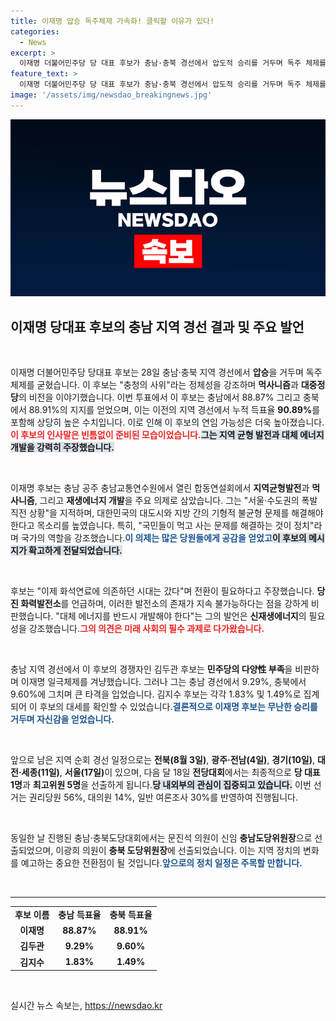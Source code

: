 ```yaml
---
title: 이재명 압승 독주체제 가속화! 클릭할 이유가 있다!
categories:
  - News
excerpt: >
  이재명 더불어민주당 당 대표 후보가 충남·충북 경선에서 압도적 승리를 거두며 독주 체제를 다졌습니다. 그는 충청의 사위로서 지역균형 발전과 대체 에너지 개발을 강조하며 정치의 새로운 길을 열겠다고 밝혔습니다.
feature_text: >
  이재명 더불어민주당 당 대표 후보가 충남·충북 경선에서 압도적 승리를 거두며 독주 체제를 다졌습니다. 그는 충청의 사위로서 지역균형 발전과 대체 에너지 개발을 강조하며 정치의 새로운 길을 열겠다고 밝혔습니다.
image: '/assets/img/newsdao_breakingnews.jpg'
---
```


<p><img src="/assets/img/newsdao_breakingnews.jpg" alt="pcversion 속보" /></p>

<h2 data-ke-size="size26">이재명 당대표 후보의 충남 지역 경선 결과 및 주요 발언</h2>

<p data-ke-size="size16">&nbsp;</p>

<p>이재명 더불어민주당 당대표 후보는 28일 충남·충북 지역 경선에서 <strong>압승</strong>을 거두며 독주 체제를 굳혔습니다. 이 후보는 "충청의 사위"라는 정체성을 강조하며 <strong>먹사니즘</strong>과 <strong>대중정당</strong>의 비전을 이야기했습니다. 이번 투표에서 이 후보는 충남에서 88.87% 그리고 충북에서 88.91%의 지지를 얻었으며, 이는 이전의 지역 경선에서 누적 득표율 <strong>90.89%</strong>를 포함해 상당히 높은 수치입니다. 이로 인해 이 후보의 연임 가능성은 더욱 높아졌습니다.<b><span style="color: #ee2323;">이 후보의 인사말은 빈틈없이 준비된 모습이었습니다.</span></b><b><span style="background-color: #21538527;">그는 지역 균형 발전과 대체 에너지 개발을 강력히 주장했습니다.</span></b></p>

<p data-ke-size="size16">&nbsp;</p>

<p>이재명 후보는 충남 공주 충남교통연수원에서 열린 합동연설회에서 <strong>지역균형발전</strong>과 <strong>먹사니즘</strong>, 그리고 <strong>재생에너지 개발</strong>을 주요 의제로 삼았습니다. 그는 "서울·수도권의 폭발 직전 상황"을 지적하며, 대한민국의 대도시와 지방 간의 기형적 불균형 문제를 해결해야 한다고 목소리를 높였습니다. 특히, "국민들이 먹고 사는 문제를 해결하는 것이 정치"라며 국가의 역할을 강조했습니다.<b><span style="color: #1a5490;">이 의제는 많은 당원들에게 공감을 얻었고</span></b><b><span style="background-color: #21538527;">이 후보의 메시지가 확고하게 전달되었습니다.</span></b></p>

<p data-ke-size="size16">&nbsp;</p>

<p>후보는 "이제 화석연료에 의존하던 시대는 갔다"며 전환이 필요하다고 주장했습니다. <strong>당진 화력발전소</strong>를 언급하며, 이러한 발전소의 존재가 지속 불가능하다는 점을 강하게 비판했습니다. "대체 에너지를 반드시 개발해야 한다"는 그의 발언은 <strong>신재생에너지</strong>의 필요성을 강조했습니다.<b><span style="color: #ee2323;">그의 의견은 미래 사회의 필수 과제로 다가왔습니다.</span></b></p>

<p data-ke-size="size16">&nbsp;</p>

<p>충남 지역 경선에서 이 후보의 경쟁자인 김두관 후보는 <strong>민주당의 다양性 부족</strong>을 비판하며 이재명 일극체제를 겨냥했습니다. 그러나 그는 충남 경선에서 9.29%, 충북에서 9.60%에 그치며 큰 타격을 입었습니다. 김지수 후보는 각각 1.83% 및 1.49%로 집계되어 이 후보의 대세를 확인할 수 있었습니다.<b><span style="color: #1a5490;">결론적으로 이재명 후보는 무난한 승리를 거두며 자신감을 얻었습니다.</span></b></p>

<p data-ke-size="size16">&nbsp;</p>

<p>앞으로 남은 지역 순회 경선 일정으로는 <strong>전북(8월 3일)</strong>, <strong>광주·전남(4일)</strong>, <strong>경기(10일)</strong>, <strong>대전·세종(11일)</strong>, <strong>서울(17일)</strong>이 있으며, 다음 달 18일 <strong>전당대회</strong>에서는 최종적으로 <strong>당 대표 1명</strong>과 <strong>최고위원 5명</strong>을 선출하게 됩니다.<b><span style="background-color: #21538527;">당 내외부의 관심이 집중되고 있습니다.</span></b> 이번 선거는 권리당원 56%, 대의원 14%, 일반 여론조사 30%를 반영하여 진행됩니다.</p>

<p data-ke-size="size16">&nbsp;</p>

<p>동일한 날 진행된 충남·충북도당대회에서는 문진석 의원이 신임 <strong>충남도당위원장</strong>으로 선출되었으며, 이광희 의원이 <strong>충북 도당위원장</strong>에 선출되었습니다. 이는 지역 정치의 변화를 예고하는 중요한 전환점이 될 것입니다.<b><span style="color: #1a5490;">앞으로의 정치 일정은 주목할 만합니다.</span></b> </p>

<p data-ke-size="size16">&nbsp;</p>

<hr />

<table style="width:100%;">
    <tr>
        <td style="text-align: center; height: 17px;"><b>후보 이름</b></td>
        <td style="text-align: center; height: 17px;"><b>충남 득표율</b></td>
        <td style="text-align: center; height: 17px;"><b>충북 득표율</b></td>
    </tr>
    <tr>
        <td style="text-align: center; height: 17px;"><b>이재명</b></td>
        <td style="text-align: center; height: 17px;"><b>88.87%</b></td>
        <td style="text-align: center; height: 17px;"><b>88.91%</b></td>
    </tr>
    <tr>
        <td style="text-align: center; height: 17px;"><b>김두관</b></td>
        <td style="text-align: center; height: 17px;"><b>9.29%</b></td>
        <td style="text-align: center; height: 17px;"><b>9.60%</b></td>
    </tr>
    <tr>
        <td style="text-align: center; height: 17px;"><b>김지수</b></td>
        <td style="text-align: center; height: 17px;"><b>1.83%</b></td>
        <td style="text-align: center; height: 17px;"><b>1.49%</b></td>
    </tr>
</table>

<p data-ke-size="size16">&nbsp;</p>
실시간 뉴스 속보는, <a href="https://newsdao.kr" rel="dofollow">https://newsdao.kr</a>


